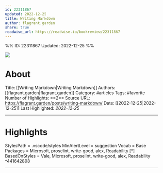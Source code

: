 ```yaml
---
id: 22311867
updated: 2022-12-25
title: Writing Markdown
author: flagrant.garden
share: true
readwise_url: https://readwise.io/bookreview/22311867
---
```


%%
ID: 22311867
Updated: 2022-12-25
%%

![]( https://flagrant.garden/images/site-feature-image.png)

# About
Title: [[Writing Markdown|Writing Markdown]]
Authors: [[flagrant.garden|flagrant.garden]]
Category: #articles
Tags: #favorite
Number of Highlights: ==2==
Source URL: https://flagrant.garden/posts/writing-markdown/
Date: [[2022-12-25|2022-12-25]]
Last Highlighted: *2022-12-25*

---

# Highlights

StylesPath = .vscode/styles MinAlertLevel = suggestion Vocab = Base Packages = Microsoft, proselint, write-good, alex, Readability [*] BasedOnStyles = Vale, Microsoft, proselint, write-good, alex, Readability ^441642898

---